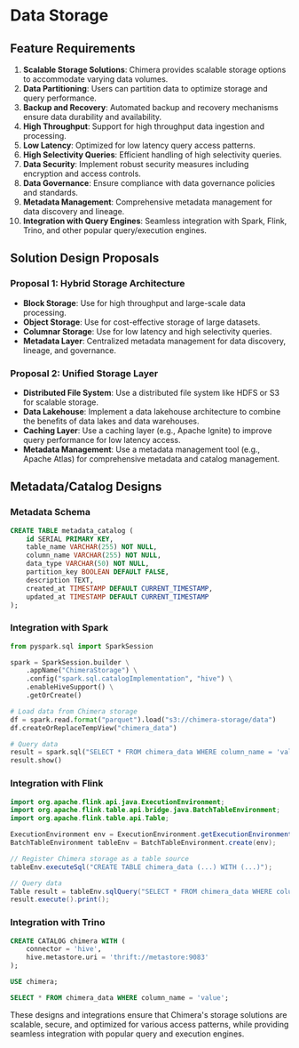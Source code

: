 # Data Storage

## Feature Requirements

1. **Scalable Storage Solutions**: Chimera provides scalable storage options to accommodate varying data volumes.
2. **Data Partitioning**: Users can partition data to optimize storage and query performance.
3. **Backup and Recovery**: Automated backup and recovery mechanisms ensure data durability and availability.
4. **High Throughput**: Support for high throughput data ingestion and processing.
5. **Low Latency**: Optimized for low latency query access patterns.
6. **High Selectivity Queries**: Efficient handling of high selectivity queries.
7. **Data Security**: Implement robust security measures including encryption and access controls.
8. **Data Governance**: Ensure compliance with data governance policies and standards.
9. **Metadata Management**: Comprehensive metadata management for data discovery and lineage.
10. **Integration with Query Engines**: Seamless integration with Spark, Flink, Trino, and other popular query/execution engines.

## Solution Design Proposals

### Proposal 1: Hybrid Storage Architecture

- **Block Storage**: Use for high throughput and large-scale data processing.
- **Object Storage**: Use for cost-effective storage of large datasets.
- **Columnar Storage**: Use for low latency and high selectivity queries.
- **Metadata Layer**: Centralized metadata management for data discovery, lineage, and governance.

### Proposal 2: Unified Storage Layer

- **Distributed File System**: Use a distributed file system like HDFS or S3 for scalable storage.
- **Data Lakehouse**: Implement a data lakehouse architecture to combine the benefits of data lakes and data warehouses.
- **Caching Layer**: Use a caching layer (e.g., Apache Ignite) to improve query performance for low latency access.
- **Metadata Management**: Use a metadata management tool (e.g., Apache Atlas) for comprehensive metadata and catalog management.

## Metadata/Catalog Designs

### Metadata Schema

```sql
CREATE TABLE metadata_catalog (
    id SERIAL PRIMARY KEY,
    table_name VARCHAR(255) NOT NULL,
    column_name VARCHAR(255) NOT NULL,
    data_type VARCHAR(50) NOT NULL,
    partition_key BOOLEAN DEFAULT FALSE,
    description TEXT,
    created_at TIMESTAMP DEFAULT CURRENT_TIMESTAMP,
    updated_at TIMESTAMP DEFAULT CURRENT_TIMESTAMP
);
```

### Integration with Spark

```python
from pyspark.sql import SparkSession

spark = SparkSession.builder \
    .appName("ChimeraStorage") \
    .config("spark.sql.catalogImplementation", "hive") \
    .enableHiveSupport() \
    .getOrCreate()

# Load data from Chimera storage
df = spark.read.format("parquet").load("s3://chimera-storage/data")
df.createOrReplaceTempView("chimera_data")

# Query data
result = spark.sql("SELECT * FROM chimera_data WHERE column_name = 'value'")
result.show()
```

### Integration with Flink

```java
import org.apache.flink.api.java.ExecutionEnvironment;
import org.apache.flink.table.api.bridge.java.BatchTableEnvironment;
import org.apache.flink.table.api.Table;

ExecutionEnvironment env = ExecutionEnvironment.getExecutionEnvironment();
BatchTableEnvironment tableEnv = BatchTableEnvironment.create(env);

// Register Chimera storage as a table source
tableEnv.executeSql("CREATE TABLE chimera_data (...) WITH (...)");

// Query data
Table result = tableEnv.sqlQuery("SELECT * FROM chimera_data WHERE column_name = 'value'");
result.execute().print();
```

### Integration with Trino

```sql
CREATE CATALOG chimera WITH (
    connector = 'hive',
    hive.metastore.uri = 'thrift://metastore:9083'
);

USE chimera;

SELECT * FROM chimera_data WHERE column_name = 'value';
```

These designs and integrations ensure that Chimera's storage solutions are scalable, secure, and optimized for various access patterns, while providing seamless integration with popular query and execution engines.